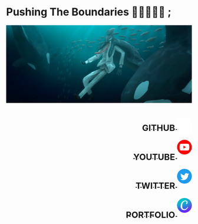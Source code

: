 
# Pushing The Boundaries 🍎🎹🎨🦈📑 ;

<img src="Asset/Sakamata_Swim_Fin.png" alt="Banner">
<h1></h1>
<span text align="right">
<a href = "https://github.com/Appeleus">
    <img src="Asset/gh.png" alt="Github" width=40px img align="right">
<h1><sub>GITHUB&nbsp;</sub></h1>
</a>
<a href = "https://www.youtube.com/@TanoshiiRinko/featured">
    <img src="Asset/yt.png" alt="Youtube" width=40px img align="right">
<h1><sub>YOUTUBE&nbsp;</sub></h1>
</a>
<a href = "https://twitter.com/TanoshiiRinko">
    <img src="Asset/Twitter.png" alt="Twitter" width=40px img align="right">
<h1><sub>TWITTER&nbsp;</sub></h1>
</a>
<a href = "https://www.canva.com/design/DAFm702Hvfs/HrEZAMiVxlJGzSejySWYbQ/edit?utm_content=DAFm702Hvfs&utm_campaign=designshare&utm_medium=link2&utm_source=sharebutton">
    <img src="Asset/Canva.png" alt="Portfolio" width=40px img align="right">
<h1><sub>PORTFOLIO&nbsp;</sub></h1>
</a>
</span>




